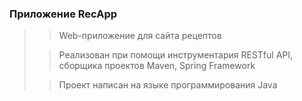 ### Приложение RecApp

> > Web-приложение для сайта рецептов
>
> > Реализован при помощи инструментария
> RESTful API, сборщика проектов Maven,
> Spring Framework
>
> > Проект написан на языке программирования Java